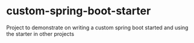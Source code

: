 # custom-spring-boot-starter
Project to demonstrate on writing a custom spring boot started and using the starter in other projects
